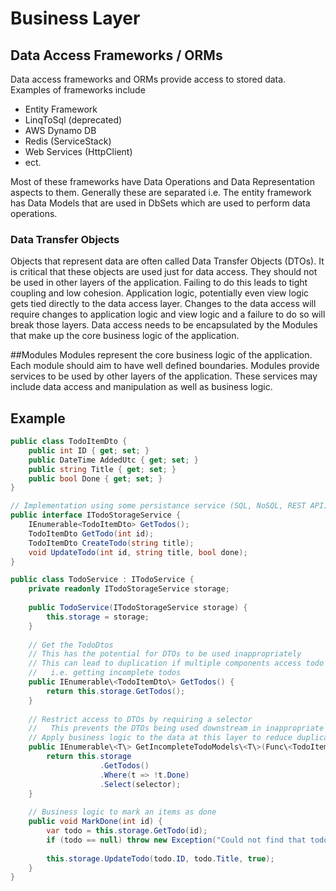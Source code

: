 # Business Layer

## Data Access Frameworks / ORMs
Data access frameworks and ORMs provide access to stored data. Examples of frameworks include
* Entity Framework
* LinqToSql (deprecated)
* AWS Dynamo DB
* Redis (ServiceStack)
* Web Services (HttpClient)
* ect.


Most of these frameworks have Data Operations and Data Representation aspects to them. Generally these are separated i.e. The entity framework has Data Models that are used in DbSets<T> which are used to perform data operations.

### Data Transfer Objects
Objects that represent data are often called Data Transfer Objects (DTOs). It is critical that these objects are used just for data access. They should not be used in other layers of the application. Failing to do this leads to tight coupling and low cohesion. Application logic, potentially even view logic gets tied directly to the data access layer. Changes to the data access will require changes to application logic and view logic and a failure to do so will break those layers. Data access needs to be encapsulated by the Modules that make up the core business logic of the application.

##Modules
Modules represent the core business logic of the application. Each module should aim to have well defined boundaries. Modules provide services to be used by other layers of the application. These services may include data access and manipulation as well as business logic.


## Example

``` c#
public class TodoItemDto {
    public int ID { get; set; }
    public DateTime AddedUtc { get; set; }
    public string Title { get; set; }
    public bool Done { get; set; }
}

// Implementation using some persistance service (SQL, NoSQL, REST API)
public interface ITodoStorageService {
    IEnumerable<TodoItemDto> GetTodos();
    TodoItemDto GetTodo(int id);
    TodoItemDto CreateTodo(string title);
    void UpdateTodo(int id, string title, bool done);
}

public class TodoService : ITodoService {
    private readonly ITodoStorageService storage;
    
    public TodoService(ITodoStorageService storage) {
        this.storage = storage;
    }
    
    // Get the TodoDtos
    // This has the potential for DTOs to be used inappropriately
    // This can lead to duplication if multiple components access todo's in the same way
    //   i.e. getting incomplete todos
    public IEnumerable\<TodoItemDto\> GetTodos() {
        return this.storage.GetTodos();
    }
    
    // Restrict access to DTOs by requiring a selector
    //   This prevents the DTOs being used downstream in inappropriate places
    // Apply business logic to the data at this layer to reduce duplication
    public IEnumerable\<T\> GetIncompleteTodoModels\<T\>(Func\<TodoItemDto, T\> selector) {
        return this.storage
                    .GetTodos()
                    .Where(t => !t.Done)
                    .Select(selector);
    }
    
    // Business logic to mark an items as done
    public void MarkDone(int id) {
        var todo = this.storage.GetTodo(id);
        if (todo == null) throw new Exception("Could not find that todo");
        
        this.storage.UpdateTodo(todo.ID, todo.Title, true);
    }
}

```